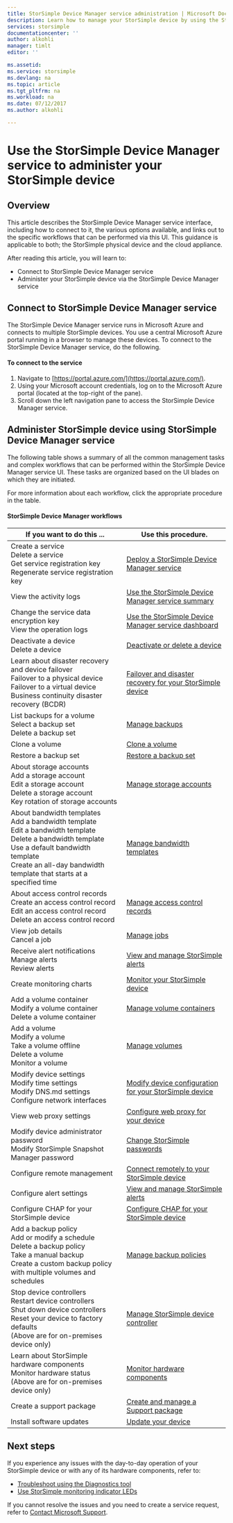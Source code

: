 ```yaml
---
title: StorSimple Device Manager service administration | Microsoft Docs
description: Learn how to manage your StorSimple device by using the StorSimple Device Manager service in the Azure portal.
services: storsimple
documentationcenter: ''
author: alkohli
manager: timlt
editor: ''

ms.assetid:
ms.service: storsimple
ms.devlang: na
ms.topic: article
ms.tgt_pltfrm: na
ms.workload: na
ms.date: 07/12/2017
ms.author: alkohli

---
```

# Use the StorSimple Device Manager service to administer your StorSimple device

## Overview

This article describes the StorSimple Device Manager service interface, including how to connect to it, the various options available, and links out to the specific workflows that can be performed via this UI. This guidance is applicable to both; the StorSimple physical device and the cloud appliance.

After reading this article, you will learn to:

* Connect to StorSimple Device Manager service
* Administer your StorSimple device via the StorSimple Device Manager service

## Connect to StorSimple Device Manager service

The StorSimple Device Manager service runs in Microsoft Azure and connects to multiple StorSimple devices. You use a central Microsoft Azure portal running in a browser to manage these devices. To connect to the StorSimple Device Manager service, do the following.

#### To connect to the service
1. Navigate to [https://portal.azure.com/](https://portal.azure.com/).
2. Using your Microsoft account credentials, log on to the Microsoft Azure portal (located at the top-right of the pane).
3. Scroll down the left navigation pane to access the StorSimple Device Manager service.


## Administer StorSimple device using StorSimple Device Manager service

The following table shows a summary of all the common management tasks and complex workflows that can be performed within the StorSimple Device Manager service UI. These tasks are organized based on the UI blades on which they are initiated.

For more information about each workflow, click the appropriate procedure in the table.

#### StorSimple Device Manager workflows

| If you want to do this ... | Use this procedure. |
| --- | --- |
| Create a service</br>Delete a service</br>Get service registration key</br>Regenerate service registration key |[Deploy a StorSimple Device Manager service](storsimple-8000-manage-service.md) |
| View the activity logs |[Use the StorSimple Device Manager service summary](storsimple-8000-service-dashboard.md) |
| Change the service data encryption key</br>View the operation logs |[Use the StorSimple Device Manager service dashboard](storsimple-8000-service-dashboard.md) |
| Deactivate a device</br>Delete a device |[Deactivate or delete a device](storsimple-8000-deactivate-and-delete-device.md) |
| Learn about disaster recovery and device failover</br>Failover to a physical device</br>Failover to a virtual device</br>Business continuity disaster recovery (BCDR) |[Failover and disaster recovery for your StorSimple device](storsimple-8000-device-failover-disaster-recovery.md) |
| List backups for a volume</br>Select a backup set</br>Delete a backup set |[Manage backups](storsimple-8000-manage-backup-catalog.md) |
| Clone a volume |[Clone a volume](storsimple-8000-clone-volume-u2.md) |
| Restore a backup set |[Restore a backup set](storsimple-8000-restore-from-backup-set-u2.md) |
| About  storage accounts</br>Add a storage account</br>Edit a storage account</br>Delete a storage account</br>Key rotation of storage accounts |[Manage storage accounts](storsimple-8000-manage-storage-accounts.md) |
| About bandwidth templates</br>Add a bandwidth template</br>Edit a bandwidth template</br>Delete a bandwidth template</br>Use a default bandwidth template</br>Create an all-day bandwidth template that starts at a specified time |[Manage bandwidth templates](storsimple-8000-manage-bandwidth-templates.md) |
| About access control records</br>Create an access control record</br>Edit an access control record</br>Delete an access control record |[Manage access control records](storsimple-8000-manage-acrs.md) |
| View job details</br>Cancel a job |[Manage jobs](storsimple-8000-manage-jobs-u2.md) |
| Receive alert notifications</br>Manage alerts</br>Review alerts |[View and manage StorSimple alerts](storsimple-8000-manage-alerts.md) |
| Create monitoring charts |[Monitor your StorSimple device](storsimple-monitor-device.md) |
| Add a volume container</br>Modify a volume container</br>Delete a volume container |[Manage volume containers](storsimple-8000-manage-volume-containers.md) |
| Add a volume</br>Modify a volume</br>Take a volume offline</br>Delete a volume</br>Monitor a volume |[Manage volumes](storsimple-8000-manage-volumes-u2.md) |
| Modify device settings</br>Modify time settings</br>Modify DNS.md settings</br>Configure network interfaces |[Modify device configuration for your StorSimple device](storsimple-8000-modify-device-config.md) |
| View web proxy settings |[Configure web proxy for your device](storsimple-8000-configure-web-proxy.md) |
| Modify device administrator password</br>Modify StorSimple Snapshot Manager password |[Change StorSimple passwords](storsimple-8000-change-passwords.md) |
| Configure remote management |[Connect remotely to your StorSimple device](storsimple-8000-remote-connect.md) |
| Configure alert settings |[View and manage StorSimple alerts](storsimple-8000-manage-alerts.md) |
| Configure CHAP for your StorSimple device |[Configure CHAP for your StorSimple device](storsimple-configure-chap.md) |
| Add a backup policy</br>Add or modify a schedule</br>Delete a backup policy</br>Take a manual backup</br>Create a custom backup policy with multiple volumes and schedules |[Manage backup policies](storsimple-8000-manage-backup-policies-u2.md) |
| Stop device controllers</br>Restart device controllers</br>Shut down device controllers</br>Reset your device to factory defaults</br>(Above are for on-premises device only) |[Manage StorSimple device controller](storsimple-8000-manage-device-controller.md) |
| Learn about StorSimple hardware components</br>Monitor hardware status</br>(Above are for on-premises device only) |[Monitor hardware components](storsimple-8000-monitor-hardware-status.md) |
| Create a support package |[Create and manage a Support package](storsimple-8000-contact-microsoft-support.md#start-a-support-session-in-windows-powershell-for-storsimple) |
| Install software updates |[Update your device](storsimple-update-device.md) |

## Next steps

If you experience any issues with the day-to-day operation of your StorSimple device or with any of its hardware components, refer to:

* [Troubleshoot using the Diagnostics tool](storsimple-8000-diagnostics.md)
* [Use StorSimple monitoring indicator LEDs](storsimple-monitoring-indicators.md)

If you cannot resolve the issues and you need to create a service request, refer to [Contact Microsoft Support](storsimple-8000-contact-microsoft-support.md).

